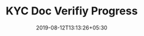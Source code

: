 ---
title: "KYC Doc Verifiy Progress"
date: 2019-08-12T13:13:26+05:30
type: "credit-report"
layout: "proprietorship/kyc-verify"

currentinfo: 'completed'
currentpayment: 'completed'
currentkyc: 'waiting'
currentreport: ''

verifying: true
loggedin: true
progressBar: true
---
